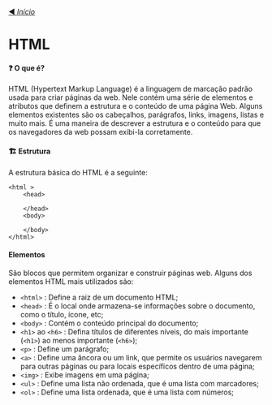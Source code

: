 [◀️ *Início*](https://github.com/LeiteEduardo/Estudos)
# HTML

#### ❓ O que é?
HTML (Hypertext Markup Language) é a linguagem de marcação padrão usada para criar páginas da web. Nele contém uma série de elementos e atributos que definem a estrutura e o conteúdo de uma página Web. Alguns elementos existentes são os cabeçalhos, parágrafos, links, imagens, listas e muito mais. É uma maneira de descrever a estrutura e o conteúdo para que os navegadores da web possam exibi-la corretamente.

#### 🏗️ Estrutura
A estrutura básica do HTML é a seguinte: 
```
<html >
    <head>

    </head>
    <body>
    
    </body>
</html>
```

#### Elementos
São blocos que permitem organizar e construir páginas web. Alguns dos elementos HTML mais utilizados são:

- ``` <html> ``` : Define a raiz de um documento HTML;
- ``` <head> ``` : É o local onde armazena-se informações sobre o documento, como o título, ícone, etc;
- ``` <body> ``` : Contém o conteúdo principal do documento;
- ``` <h1> ``` ao ``` <h6> ``` : Defina títulos de diferentes níveis, do mais importante (```<h1>```) ao menos importante (```<h6>```);
- ``` <p> ``` : Define um parágrafo;
- ``` <a> ``` : Define uma âncora ou um link, que permite os usuários navegarem para outras páginas ou para locais específicos dentro de uma página;
- ``` <img> ``` : Exibe imagens em uma página;
- ``` <ul> ``` : Define uma lista não ordenada, que é uma lista com marcadores;
- ``` <ol> ``` : Define uma lista ordenada, que é uma lista com números;